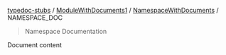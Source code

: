 [typedoc-stubs](README.md) / [ModuleWithDocuments1](ModuleWithDocuments1.md) / [NamespaceWithDocuments](ModuleWithDocuments1.Namespace.NamespaceWithDocuments.md) / NAMESPACE\_DOC

> Namespace Documentation

Document content
